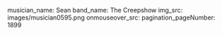 musician_name: Sean
band_name: The Creepshow
img_src: images/musician0595.png
onmouseover_src: 
pagination_pageNumber: 1899